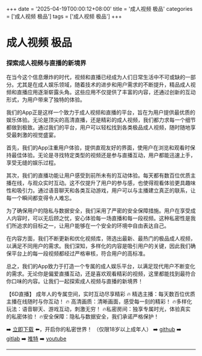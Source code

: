 +++
date = '2025-04-19T00:00:12+08:00'
title = '成人视频 极品'
categories = ['成人视频 极品']
tags = ['成人视频 极品']
+++

# 成人视频 极品

### 探索成人视频与直播的新境界

在当今这个信息爆炸的时代，视频和直播已经成为人们日常生活中不可或缺的一部分。尤其是在成人娱乐领域，随着技术的进步和用户需求的不断提升，精品成人视频和直播应用逐渐崭露头角。这些应用不仅提供了丰富的内容，还通过创新的互动形式，为用户带来了独特的体验。

我们的App正是这样一个致力于成人视频和直播的平台，旨在为用户提供最优质的娱乐体验。无论是顶尖的高清直播，还是精彩的成人视频，我们都力求每一个细节都做到极致。通过我们的平台，用户可以轻松找到各类极品成人视频，随时随地享受最刺激的视觉盛宴。

首先，我们的App注重用户体验，提供直观友好的界面，使用户在浏览和观看时保持最佳体验。无论是寻找特定类型的视频还是参与直播互动，用户都能迅速上手，享受无缝的娱乐过程。

其次，我们的直播功能让用户感受到前所未有的互动体验。每天都有数百位优质主播在线，与观众实时互动。这不仅提升了用户的参与感，也使得观看体验更具趣味性和吸引力。通过语音聊天和各类互动游戏，用户可以与主播建立真正的联系，让每一个瞬间都变得令人难忘。

为了确保用户的隐私与数据安全，我们采用了严密的安全保障措施。用户在享受成人内容时，可以无后顾之忧，安心体验每一场直播和每一段视频。这种私密性是我们所追求的目标之一，让用户能够在一个安全的环境中自由表达自己。

在内容方面，我们不断更新和优化视频库，筛选出最新、最热门的极品成人视频，以满足不同用户的需求。我们深知，多样化的内容是吸引用户的关键，因此我们确保平台上的每一段视频都经过严格审核，符合用户的高标准。

总之，我们的App致力于打造一个专属的成人娱乐平台，以满足现代用户不断变化的需求。无论你是偏爱直播互动，还是喜欢观看精彩的视频，这里都能找到最符合你口味的内容。让我们一起探索成人视频与直播的新境界！

【6D直播】
成年人的专属空间，实时互动尽享精彩
🔥 精选主播：每天数百位优质主播在线随时与你互动！
🔥 高清画质：清晰画面，感受每一刻的精彩！
🔥多样化玩法：语音聊天、游戏互动，刺激无穷！
🔥私密房间：独享专属时光，体验真实的私密体验！
🔥安全保障：隐私与数据安全，我们承诺严格保护！

➡️ [立即下载](https://down123.s3.ap-east-1.amazonaws.com/down/down.html?channelCode=blog) ⬅️，开启你的私密世界！
（仅限18岁以上成年人）
➡️ [github](https://aldult-live.github.io/)
➡️ [gitlab](https://seo-09598d.gitlab.io/)
➡️ [推特](https://x.com/wegame33)
➡️ [youtube](https://www.youtube.com/@6Dlive)

---
